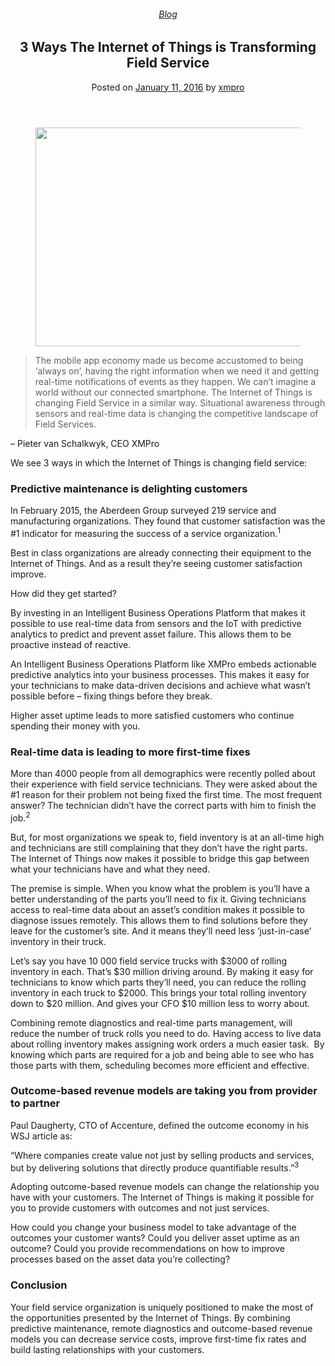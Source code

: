 
<article class="post-4474 post type-post status-publish format-standard has-post-thumbnail hentry category-blog tag-intelligent-business-operations tag-predictive-analytics tag-solutions" id="post-4474">
<div class="article-inner">
<header class="entry-header">
<div class="entry-header-text entry-header-text-top text-center">
<h6 class="entry-category is-xsmall"><a href="https://xmpro.com/category/blog/" rel="category tag">Blog</a></h6><h1 class="entry-title">3 Ways The Internet of Things is Transforming Field Service</h1><div class="entry-divider is-divider small"></div>
<div class="entry-meta uppercase is-xsmall">
<span class="posted-on">Posted on <a href="https://xmpro.com/3-ways-internet-things-transforming-field-service/" rel="bookmark"><time class="entry-date published" datetime="2016-01-11T14:04:49+00:00">January 11, 2016</time></a></span> <span class="byline">by <span class="meta-author vcard"><a class="url fn n" href="https://xmpro.com/author/xmpro/">xmpro</a></span></span> </div>
</div>
</header>
<div class="entry-content single-page">
<div class="wpb-content-wrapper"><div class="vc_row wpb_row vc_row-fluid"><div class="wpb_column vc_column_container vc_col-sm-2"><div class="vc_column-inner"><div class="wpb_wrapper"></div></div></div><div class="wpb_column vc_column_container vc_col-sm-8"><div class="vc_column-inner"><div class="wpb_wrapper">
<div class="wpb_single_image wpb_content_element vc_align_left wpb_content_element">
<figure class="wpb_wrapper vc_figure">
<div class="vc_single_image-wrapper vc_box_border_grey"><img height="350" src="https://xmpro.com/wp-content/uploads/2016/01/Internet-of-Things-Field-Service.png" width="700"/>
</div>
</figure>
</div>
<div class="wpb_text_column wpb_content_element">
<div class="wpb_wrapper">
<blockquote>
<p class="Body">The mobile app economy made us become accustomed to being ‘always on’, having the right information when we need it and getting real-time notifications of events as they happen. We can’t imagine a world without our connected smartphone. The Internet of Things is changing Field Service in a similar way. Situational awareness through sensors and real-time data is changing the competitive landscape of Field Services.</p>
</blockquote>
<p class="Body">– Pieter van Schalkwyk, CEO XMPro</p>
<p class="Body">We see 3 ways in which the Internet of Things is changing field service:</p>
<h3>Predictive maintenance is delighting customers</h3>
<p class="Body">In February 2015, the Aberdeen Group surveyed 219 service and manufacturing organizations. They found that customer satisfaction was the #1 indicator for measuring the success of a service organization.<sup>1</sup></p>
<p class="Body">Best in class organizations are already connecting their equipment to the Internet of Things. And as a result they’re seeing customer satisfaction improve.</p>
<p class="Body">How did they get started?</p>
<p class="Body">By investing in an Intelligent Business Operations Platform that makes it possible to use real-time data from sensors and the IoT with predictive analytics to predict and prevent asset failure. This allows them to be proactive instead of reactive.</p>
<p class="Body">An Intelligent Business Operations Platform like XMPro embeds actionable predictive analytics into your business processes. This makes it easy for your technicians to make data-driven decisions and achieve what wasn’t possible before – fixing things before they break.</p>
<p class="Body">Higher asset uptime leads to more satisfied customers who continue spending their money with you.</p>
</div>
</div>
</div></div></div><div class="wpb_column vc_column_container vc_col-sm-2"><div class="vc_column-inner"><div class="wpb_wrapper"></div></div></div></div><div class="vc_row wpb_row vc_row-fluid"><div class="wpb_column vc_column_container vc_col-sm-2"><div class="vc_column-inner"><div class="wpb_wrapper"></div></div></div><div class="wpb_column vc_column_container vc_col-sm-8"><div class="vc_column-inner"><div class="wpb_wrapper">
<div class="wpb_text_column wpb_content_element">
<div class="wpb_wrapper">
<h3>Real-time data is leading to more first-time fixes</h3>
<p>More than 4000 people from all demographics were recently polled about their experience with field service technicians. They were asked about the #1 reason for their problem not being fixed the first time. The most frequent answer? The technician didn’t have the correct parts with him to finish the job.<sup>2</sup></p>
<p>But, for most organizations we speak to, field inventory is at an all-time high and technicians are still complaining that they don’t have the right parts. The Internet of Things now makes it possible to bridge this gap between what your technicians have and what they need.</p>
<p>The premise is simple. When you know what the problem is you’ll have a better understanding of the parts you’ll need to fix it. Giving technicians access to real-time data about an asset’s condition makes it possible to diagnose issues remotely. This allows them to find solutions before they leave for the customer’s site. And it means they’ll need less ‘just-in-case’ inventory in their truck.</p>
<p>Let’s say you have 10 000 field service trucks with $3000 of rolling inventory in each. That’s $30 million driving around. By making it easy for technicians to know which parts they’ll need, you can reduce the rolling inventory in each truck to $2000. This brings your total rolling inventory down to $20 million. And gives your CFO $10 million less to worry about.</p>
<p>Combining remote diagnostics and real-time parts management, will  reduce the number of truck rolls you need to do. Having access to live data about rolling inventory makes assigning work orders a much easier task.  By knowing which parts are required for a job and being able to see who has those parts with them, scheduling becomes more efficient and effective.</p>
<h3>Outcome-based revenue models are taking you from provider to partner</h3>
<p>Paul Daugherty, CTO of Accenture, defined the outcome economy in his WSJ article as:</p>
<p>“Where companies create value not just by selling products and services, but by delivering solutions that directly produce quantifiable results.”<sup>3</sup></p>
<p>Adopting outcome-based revenue models can change the relationship you have with your customers. The Internet of Things is making it possible for you to provide customers with outcomes and not just services.</p>
<p>How could you change your business model to take advantage of the outcomes your customer wants? Could you deliver asset uptime as an outcome? Could you provide recommendations on how to improve processes based on the asset data you’re collecting?</p>
<h3>Conclusion</h3>
<p>Your field service organization is uniquely positioned to make the most of the opportunities presented by the Internet of Things. By combining predictive maintenance, remote diagnostics and outcome-based revenue models you can decrease service costs, improve first-time fix rates and build lasting relationships with your customers.</p>
</div>
</div>
</div></div></div><div class="wpb_column vc_column_container vc_col-sm-2"><div class="vc_column-inner"><div class="wpb_wrapper"></div></div></div></div>
</div>
<div class="blog-share text-center"><div class="is-divider medium"></div><div class="social-icons share-icons share-row relative"><a aria-label="Share on WhatsApp" class="icon button circle is-outline tooltip whatsapp show-for-medium" data-action="share/whatsapp/share" href="whatsapp://send?text=3%20Ways%20The%20Internet%20of%20Things%20is%20Transforming%20Field%20Service - https://xmpro.com/3-ways-internet-things-transforming-field-service/" title="Share on WhatsApp"><i class="icon-whatsapp"></i></a><a aria-label="Share on Facebook" class="icon button circle is-outline tooltip facebook" data-label="Facebook" href="https://www.facebook.com/sharer.php?u=https://xmpro.com/3-ways-internet-things-transforming-field-service/" onclick="window.open(this.href,this.title,'width=500,height=500,top=300px,left=300px'); return false;" rel="noopener nofollow" target="_blank" title="Share on Facebook"><i class="icon-facebook"></i></a><a aria-label="Share on Twitter" class="icon button circle is-outline tooltip twitter" href="https://twitter.com/share?url=https://xmpro.com/3-ways-internet-things-transforming-field-service/" onclick="window.open(this.href,this.title,'width=500,height=500,top=300px,left=300px'); return false;" rel="noopener nofollow" target="_blank" title="Share on Twitter"><i class="icon-twitter"></i></a><a aria-label="Email to a Friend" class="icon button circle is-outline tooltip email" href="/cdn-cgi/l/email-protection#3e014d4b5c545b5d4a030d1b0c0e695f474d1b0c0e6a565b1b0c0e77504a5b4c505b4a1b0c0e51581b0c0e6a565750594d1b0c0e574d1b0c0e6a4c5f504d58514c535750591b0c0e78575b525a1b0c0e6d5b4c48575d5b185c515a47037d565b5d551b0c0e4a56574d1b0c0e514b4a1b0d7f1b0c0e564a4a4e4d1b0d7f1b0c781b0c7846534e4c51105d51531b0c780d13495f474d1357504a5b4c505b4a134a565750594d134a4c5f504d58514c535750591358575b525a134d5b4c48575d5b1b0c78" rel="nofollow" title="Email to a Friend"><i class="icon-envelop"></i></a><a aria-label="Pin on Pinterest" class="icon button circle is-outline tooltip pinterest" href="https://pinterest.com/pin/create/button?url=https://xmpro.com/3-ways-internet-things-transforming-field-service/&amp;media=https://xmpro.com/wp-content/uploads/2016/01/Internet-of-Things-Field-Service.png&amp;description=3%20Ways%20The%20Internet%20of%20Things%20is%20Transforming%20Field%20Service" onclick="window.open(this.href,this.title,'width=500,height=500,top=300px,left=300px'); return false;" rel="noopener nofollow" target="_blank" title="Pin on Pinterest"><i class="icon-pinterest"></i></a><a aria-label="Share on LinkedIn" class="icon button circle is-outline tooltip linkedin" href="https://www.linkedin.com/shareArticle?mini=true&amp;url=https://xmpro.com/3-ways-internet-things-transforming-field-service/&amp;title=3%20Ways%20The%20Internet%20of%20Things%20is%20Transforming%20Field%20Service" onclick="window.open(this.href,this.title,'width=500,height=500,top=300px,left=300px'); return false;" rel="noopener nofollow" target="_blank" title="Share on LinkedIn"><i class="icon-linkedin"></i></a></div></div></div>
<nav class="navigation-post" id="nav-below" role="navigation">
<div class="flex-row next-prev-nav bt bb">
<div class="flex-col flex-grow nav-prev text-left">

</div>

</div>
</nav>
</div>
</article>
<div class="comments-area" id="comments">
</div>

